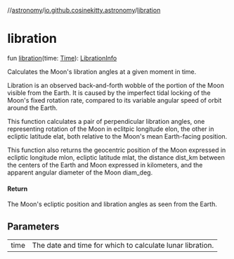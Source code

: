 //[astronomy](../../index.md)/[io.github.cosinekitty.astronomy](index.md)/[libration](libration.md)

# libration

fun [libration](libration.md)(time: [Time](-time/index.md)): [LibrationInfo](-libration-info/index.md)

Calculates the Moon's libration angles at a given moment in time.

Libration is an observed back-and-forth wobble of the portion of the Moon visible from the Earth. It is caused by the imperfect tidal locking of the Moon's fixed rotation rate, compared to its variable angular speed of orbit around the Earth.

This function calculates a pair of perpendicular libration angles, one representing rotation of the Moon in eclitpic longitude elon, the other in ecliptic latitude elat, both relative to the Moon's mean Earth-facing position.

This function also returns the geocentric position of the Moon expressed in ecliptic longitude mlon, ecliptic latitude mlat, the distance dist_km between the centers of the Earth and Moon expressed in kilometers, and the apparent angular diameter of the Moon diam_deg.

#### Return

The Moon's ecliptic position and libration angles as seen from the Earth.

## Parameters

| | |
|---|---|
| time | The date and time for which to calculate lunar libration. |
